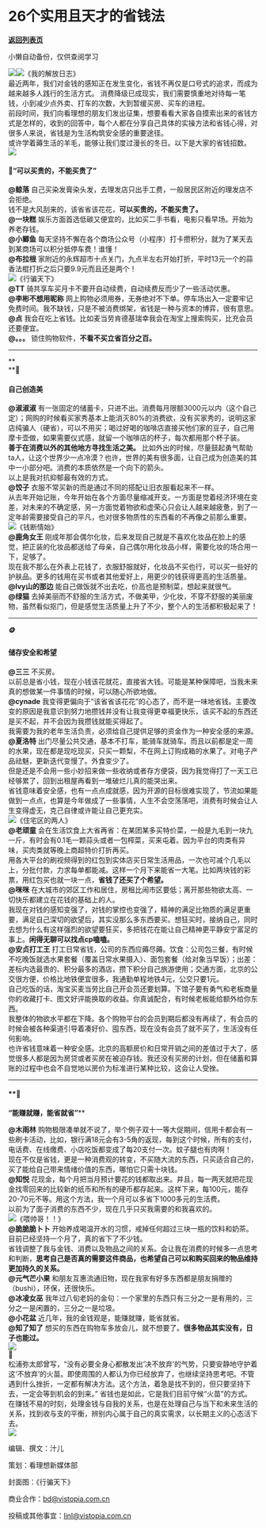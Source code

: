 # 26个实用且天才的省钱法

[**返回列表页**](/gzh/看理想)

小懒自动备份，仅供查阅学习

![](https://mmbiz.qpic.cn/mmbiz_png/aP7vrTpXJxRA0ViaNRqia18YGj5LgX4VSibTFXfBlkXZakYUA8yBkEQYYmpmDmxH0IZyeY4oUcOiabiaj1PywxF6StQ/640?wx_fmt=png)![](https://mmbiz.qpic.cn/mmbiz_jpg/aP7vrTpXJxRF9Jgrx6lbUtE4jNcciauib7KU4NQNgRDgVeZME9XsSxNNjIF1FiaSkBCvD89hPY7tbPanS9QuTIDcA/640?wx_fmt=jpeg&tp;=wxpic&wxfrom;=5&wx;_lazy=1&wx;_co=1)《我的解放日志》  
最近两年，我们对金钱的感知正在发生变化，省钱不再仅是口号式的追求，而成为越来越多人践行的生活方式。
消费降级已成现实，我们需要慎重地对待每一笔钱，小到减少点外卖、打车的次数，大到暂缓买房、买车的进程。  
前段时间，我们向看理想的朋友们发出征集，想要看看大家各自摸索出来的省钱方式是怎样的，收到的回答中，每个人都在分享自己具体的实操方法和省钱心得，对很多人来说，省钱是为生活构筑安全感的重要途径。  
或许学着薅生活的羊毛，能够让我们度过漫长的冬日。以下是大家的省钱招数。  
![](https://mmbiz.qpic.cn/mmbiz_png/aP7vrTpXJxRA0ViaNRqia18YGj5LgX4VSibyicaNpfZMjSJFGHr85glQV0UvxPDGJ30TMHYUPnUHgbYyqpCwF83EGw/640?wx_fmt=png)  

#### **👛****“可以买贵的，不能买贵了”******  

**@鲸落** 自己买染发膏染头发，去理发店只出手工费，一般居民区附近的理发店不会拒绝。  
钱不是大风刮来的，该省省该花花，**可以买贵的，不能买贵了。**  
**@一块糕** 娱乐方面首选低碳又便宜的，比如买二手书看，电影只看早场。开始为养老存钱。  
**@小鲫鱼** 每天坚持不懈在各个商场公众号（小程序）打卡攒积分，就为了某天去到某商场可以积分抵停车费！谁懂！  
**@布拉根** 家附近的永辉超市十点关门，九点半左右开始打折，平时13元一个的蒜香法棍打折之后只要9.9元而且还是两个！  
![](https://mmbiz.qpic.cn/mmbiz_jpg/aP7vrTpXJxTadSyv4WXVeicibZOoxiclJ7ltpxgUOAQmncdyibPB0OD0PB9qP8pHnLrpJvSE9bQyongBPtHa0DOHjA/640?wx_fmt=other&from;=appmsg)《行骗天下》  
**@TT** 骑共享车买月卡不要开自动续费，自动续费反而少了一些活动优惠。  
**@李彬不想用昵称** 网上购物必须用券，无券绝对不下单。停车场出入一定要牢记免费时间。我不缺钱，只是不被消费绑架，省钱是一种与资本的博弈，很有意思。  
**@点** 我会在吃上省钱。比如麦当劳肯德基瑞幸我会在淘宝上搜索购买，比充会员还要便宜。  
**@。。。** 锁住购物软件，**不看不买立省百分之百。**  

* * *

**  
****🎨**

#### **自己创造美**

  
**@淑淑淑**
有一张固定的储蓄卡，只进不出。消费每月限额3000元以内（这个自己定）；网购的时候看买家秀基本上能消灭80%的消费欲，没有买家秀的，说明这家店纯骗人（硬省），可以不用买；喝过好喝的咖啡店直接买他们家的豆子，自己用摩卡壶做，如果需要仪式感，就留一个咖啡店的杯子，每次都用那个杯子装。  
**善于在消费以外的其他地方寻找生活之美。**
比如外出的时候，尽量鼓起勇气帮助ta人，让这个世界少一点冷漠？也许，世界的美有很多面，让自己成为创造美的其中一小部分吧。消费的本质依然是一个向下的箭头。  
以上是我对抗抑郁最有效的方式。  
**@饺子** 衣服不常买新的而是通过不同的搭配让旧衣服看起来不一样。  
从去年开始记账，今年开始在各个方面尽量缩减开支。一方面是觉着经济环境在变差，对未来的不确定感，另一方面觉着物欲和虚荣心只会让人越来越疲惫，到了一定年龄需要接受自己的平凡，也对很多物质性的东西看的不再像之前那么重要。  
![](https://mmbiz.qpic.cn/mmbiz_png/aP7vrTpXJxTadSyv4WXVeicibZOoxiclJ7lEicrvLJeJ8VaF5VM46qXiaJB6JfuD5KrJ9DjqKRJibicvVRHyuNTnkm6yg/640?wx_fmt=png&from;=appmsg)《钱断情始》  
**@鹿角女王**
刚成年那会偶尔化妆，后来发现自己就是不喜欢化妆品在脸上的感觉，把正装的化妆品都送给了母亲，自己偶尔用化妆品小样，需要化妆的场合用一下，足够了。  
现在我不那么在外表上花钱了，衣服舒服就好，化妆品不买也行，可以买一些好的护肤品。更多的钱用在买书或者其他爱好上，用更少的钱获得更高的生活质量。  
**@lvy山的那边** 能自己做饭就不出去吃，价高也是预制菜，想起来就很气。  
**@绿猫** 去掉美丽而不舒服的生活方式，不做美甲，少化妆，不穿不舒服的美丽废物，虽然看似抠门，但是感觉生活质量上升了不少，整个人的生活都积极起来了！  

* * *

  
**🪙**

#### **储存安全和希望**

  
**@三三** 不买房。  
以前总是省小钱，现在小钱该花就花，直接省大钱。可能是某种保障吧，当我未来真的想做某一件事情的时候，可以随心所欲地做。  
**@cynade**
我变得更偏向于“该省省该花花”的心态了，而不是一味地省钱。主要改变的原因是我意识到努力地攒钱并没有让我变得更幸福更快乐，该买不起的东西还是买不起，并不会因为我攒钱就能买得起了。  
我需要为我的老年生活负责，必须给自己提供足够的资金作为一种安全感的来源。  
**@夏洛特**
出门尽量公共交通，基本不打车，能骑车就骑车。而且以前都是定一周的水果，现在都是现吃现买，只买一颗梨，不在网上订购成箱的水果了。对电子产品祛魅，更新迭代变慢了。外食变少了。  
但是还是不会用一些小妙招来做一些收纳或者存方便袋，因为我觉得打了一天工已经够累了，回到出租屋再看到一堆破烂儿真的能哭出来。  
省钱意味着安全感，也有一点点成就感，因为开源的目标很难实现了，节流如果能做到一点点，也算是今年做成了一些事情，人生不会空荡荡吧，消费有时候会让人生变得虚无，克己自律或许能让自己更充实。  
![](https://mmbiz.qpic.cn/mmbiz_jpg/aP7vrTpXJxTadSyv4WXVeicibZOoxiclJ7lGw9F4MiczsIh2QS1stS7dIpQ9ia2KwBibFy4kLbgZmaaO5mUa082iciaGhA/640?wx_fmt=jpeg)《住宅区的两人》  
**@老顽童**
会在生活饮食上大省再省：在某团某多买特价菜，一般是九毛到一块九一斤，有时会有0.1毛一颗蒜头或者一包榨菜，买来屯着。因为平台的肉类有异味，买肉类就等晚上商超特价打折再买。  
用各大平台的刷视频得到的红包到实体店买日常生活用品，一次也可减个几毛以上，分批付款，力求每单都能减。这样一个月下来能省一大笔。比如两块钱的彩票，用红包买也就一块一点，**省钱了还买了个希望。**  
**@咪咪** 在大城市的郊区工作和居住，房租比闹市区要低；离开那些物欲太高、一切快乐都建立在花钱的基础上的人。  
我现在对钱的感知变强了，对钱的掌控也变强了，精神的满足比物质的满足更重要，满足自己深切的欲望后，其实没那么多东西要买。想狂买时，接纳自己，同时去想为什么有这样强烈的欲望要狂买，多把钱花在能让自己精神更平静安宁富足的事上。**闲得无聊可以找点cp嗑嗑。**  
**@安贞打工王**
打工日常省钱，公司的东西应薅尽薅。饮食：公司包三餐，有时候不吃晚饭就选水果套餐（覆盖日常水果摄入）、面包套餐（给对象当早饭）；出差：差标内选最贵的、积分最多的酒店，攒下积分自己旅游使用；交通方面，北京的公交很方便，价格比地铁便宜很多，我通勤单程地铁4元，公交只要1元。  
自己吃饭的话，淘宝买麦当劳比自己开会员还要划算。下馆子要有勇气和老板商量你的收藏打卡、图文好评能换取的收益。你真诚配合，有时候老板能给额外给你东西。  
我整体的物欲水平都在下降。各个购物平台的会员到期后都没有再续了，有会员的时候会被各种渠道引导着凑好价、囤东西，现在没有会员了就不买了，生活没有任何影响。  
也许省钱意味着一种安全感。北京的高额房价和日常开销之间的差值过于大了，感觉很多人都是因为房贷或者买房在被迫存钱。我还没有买房的计划，但在储蓄和算账的过程中也会不自觉地以房价为标准进行某种比较，这会让人受挫。  

* * *

  

#### **🍵  
****“能赚就赚，能省就省”******  

**@木雨林**
购物极限凑单就不说了，举个例子双十一等大促期间，信用卡都会有一些刷卡活动，比如，银行满18元会有3-5角的返现，每到这个时候，所有的支付，电话费、在线缴费、小店吃饭都变成了每20支付一次。蚊子腿也有肉啊！  
现在不仅是省钱，更是一种消费观的转变，不买随大流的东西，只买适合自己的，买了能给自己带来情绪价值的东西，哪怕它只需十块钱。  
**@知悦**
花现金，每个月把当月预计要花的钱都取出来。并且，每一两天就把花现金找零回来的比较新的纸币和所有的硬币都存起来。这样下来，每100元，能存20-70元不等。用这个方法，我一个月可以多省下1000多元的生活费。  
以前为了面子消费的东西不少，现在几乎只买我需要的和我喜欢的。  
![](https://mmbiz.qpic.cn/mmbiz_jpg/aP7vrTpXJxTadSyv4WXVeicibZOoxiclJ7loMonYrSqcomiaRDoGcbXXehCFrlsaB4fe3gialEWicmRbicLtcQkx1eUzA/640?wx_fmt=jpeg&from;=appmsg)《喂帅哥！！》  
**@脆脆脆卜卜** 开始养成喝温开水的习惯，戒掉任何超过三块一瓶的饮料和奶茶。目前已经坚持一个月了，真的省下了不少钱。  
省钱调整了我与金钱、消费以及物品之间的关系。会让我在消费的时候多一点思考和判断，**思考自己是否真的需要这件商品，也希望自己可以和购买回来的物品维持更加持久的关系。**  
**@元气芒小果** 和朋友互惠流通旧物，现在我家有好多东西都是朋友捐赠的（bushi），环保，还很快乐。  
**@冰凌女巫** 我年过八旬老妈的金句：一个家里的东西只有三分之一是有用的，三分之一是闲置的，三分之一是垃圾。  
**@小花盆** 近几年，我的金钱观是，能赚就赚，能省就省。  
**@知了知了** 想买的东西在购物车多放会儿，就不想要了。**很多物品其实没有，日子也能过。**  
![](https://mmbiz.qpic.cn/mmbiz_png/aP7vrTpXJxRA0ViaNRqia18YGj5LgX4VSibCtkY28xLiaOEanibJrx7E0bWiaH8tRc0WkaCZ35VoiabPsr0urCBdAzT9Q/640?wx_fmt=png)  
🍩  
松浦弥太郎曾写，“没有必要全身心都散发出‘决不放弃’的气势，只要安静地守护着这‘不放弃’的火苗。即使周围的人都认为你已经放弃了，也继续坚持思考吧。不管遇到什么挫折，一定都有解决方法。这个方法，着急是找不到的，但只要坚持下去，一定会等到机会的到来。”
省钱也是如此，它是我们目前守候“火苗”的方式。在赚钱不易的时刻，处理金钱与自我的关系，也是在处理自己与当下和未来生活的关系，找到收与支的平衡，辨别内心属于自己的真实需求，以长期主义的心态活下去。  
![](https://mmbiz.qpic.cn/mmbiz_png/aP7vrTpXJxRA0ViaNRqia18YGj5LgX4VSibCtkY28xLiaOEanibJrx7E0bWiaH8tRc0WkaCZ35VoiabPsr0urCBdAzT9Q/640?wx_fmt=png&wxfrom;=5&wx;_lazy=1&wx;_co=1&tp;=wxpic)

  

编辑、撰文：汁儿

策划：看理想新媒体部  

封面图：《行骗天下》

  

商业合作：bd@vistopia.com.cn  

投稿或其他事宜：linl@vistopia.com.cn

